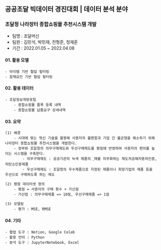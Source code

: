 ## 공공조달 빅데이터 경진대회 | 데이터 분석 분야

### 조달청 나라장터 종합쇼핑몰 추천시스템 개발
- 팀명 : 조달머신
- 팀원 : 김민석, 박민재, 전형준, 정재훈
- 기간 : 2022.01.05 ~ 2022.04.08


#### 01. 활용 모델
    - 아이템 기반 협업 필터링
    - 잠재요인 기반 협업 필터링

#### 02. 활용 데이터
    - 조달정보개방포털
        - 종합쇼핑몰 품목 등록 내역
        - 종합쇼핑몰 납품요구 상세내역

#### 03. 요약
    (1) 배경
        - 시대에 맞는 혁신 기술을 활용해 사용자의 불편함과 기업 간 불균형을 해소하기 위해 나라장터 종합쇼핑몰 추천시스템을 개발한다.
        - 정부와 조달청의 의무구매제도와 우선구매제도를 평점에 반영하여 사용자의 편의를 높이는 시스템을 구축한다.
            - 의무구매제도 : 공공기관의 녹색 제품의 ˿매를 의무화하는 제도저공해자동차인증, 저탄소인증제품
            - 우선구매제도 : 조달청의 우수제품으로 지정된 제품이나 희망기업의 제품 등을 우선으로 구매하도록 하는 제도 

    (2) 평점 데이터셋 정의
        - 평점 = 사용자의 구매 횟수 + 가산점
        - 가산점 : 의무구매제품 => 10점, 우선구매제품 => 1점

    (3) 모델링
        - 평가 : MSE, RMSE

#### 04. 기타
    - 협업 도구 : Notion, Google Colab
    - 활용 언어 : Python
    - 분석 도구 : JupyterNotebook, Excel
        

